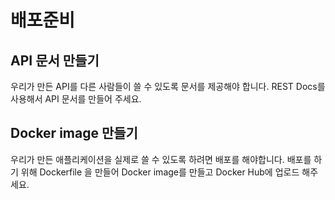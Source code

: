 # 배포준비

## API 문서 만들기

우리가 만든 API를 다른 사람들이 쓸 수 있도록 문서를 제공해야 합니다. REST Docs를 사용해서 
API 문서를 만들어 주세요.

## Docker image 만들기 

우리가 만든 애플리케이션을 실제로 쓸 수 있도록 하려면 배포를 해야합니다. 배포를 하기 위해 
Dockerfile 을 만들어 Docker image를 만들고 Docker Hub에 업로드 해주세요.  
